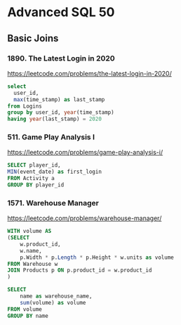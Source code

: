 # Advanced SQL 50

## Basic Joins

### 1890. The Latest Login in 2020
https://leetcode.com/problems/the-latest-login-in-2020/

```sql
select
  user_id,
  max(time_stamp) as last_stamp
from Logins 
group by user_id, year(time_stamp)
having year(last_stamp) = 2020
```

### 511. Game Play Analysis I
https://leetcode.com/problems/game-play-analysis-i/

```sql
SELECT player_id, 
MIN(event_date) as first_login
FROM Activity a
GROUP BY player_id
```

### 1571. Warehouse Manager
https://leetcode.com/problems/warehouse-manager/

```sql
WITH volume AS 
(SELECT 
    w.product_id, 
    w.name,
    p.Width * p.Length * p.Height * w.units as volume
FROM Warehouse w 
JOIN Products p ON p.product_id = w.product_id
)

SELECT 
    name as warehouse_name, 
    sum(volume) as volume
FROM volume
GROUP BY name
```
